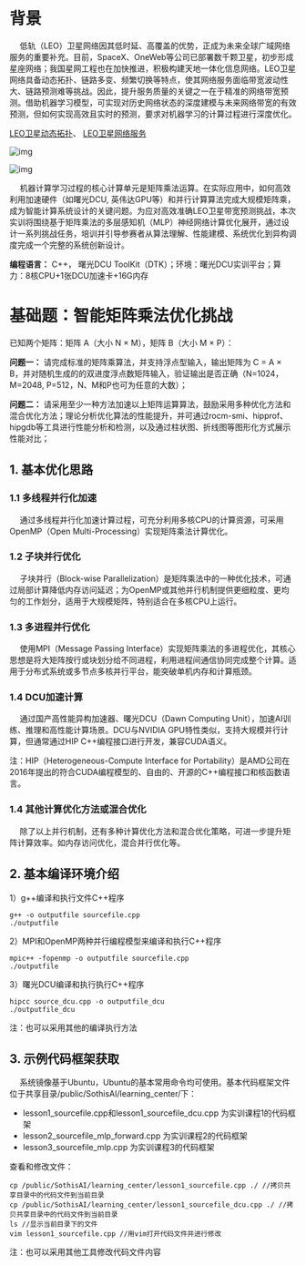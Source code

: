 # 背景

   低轨（LEO）卫星网络因其低时延、高覆盖的优势，正成为未来全球广域网络服务的重要补充。目前，SpaceX、OneWeb等公司已部署数千颗卫星，初步形成星座网络；我国星网工程也在加快推进，积极构建天地一体化信息网络。LEO卫星网络具备动态拓扑、链路多变、频繁切换等特点，使其网络服务面临带宽波动性大、链路预测难等挑战。因此，提升服务质量的关键之一在于精准的网络带宽预测。借助机器学习模型，可实现对历史网络状态的深度建模与未来网络带宽的有效预测，但如何实现高效且实时的预测，要求对机器学习的计算过程进行深度优化。

[LEO卫星动态拓扑](https://satellitemap.space/)、 [LEO卫星网络服务](https://www.bilibili.com/video/BV1nm42137eG)

![img](https://www.hpccube.com/opt/acx-learning/attachment/course_jsjzcyl/lesson_jzcfyh/fig1.png)

![img](https://www.hpccube.com/opt/acx-learning/attachment/course_jsjzcyl/lesson_jzcfyh/fig2.png)

   机器计算学习过程的核心计算单元是矩阵乘法运算。在实际应用中，如何高效利用加速硬件（如曙光DCU, 英伟达GPU等）和并行计算算法完成大规模矩阵乘，成为智能计算系统设计的关键问题。为应对高效准确LEO卫星带宽预测挑战，本次实训将围绕基于矩阵乘法的多层感知机（MLP）神经网络计算优化展开，通过设计一系列挑战任务，培训并引导参赛者从算法理解、性能建模、系统优化到异构调度完成一个完整的系统创新设计。

**编程语言：** C++， 曙光DCU ToolKit（DTK）；环境：曙光DCU实训平台；算力：8核CPU+1张DCU加速卡+16G内存

# 基础题：智能矩阵乘法优化挑战

已知两个矩阵：矩阵 A（大小 N × M），矩阵 B（大小 M × P）：

**问题一：** 请完成标准的矩阵乘算法，并支持浮点型输入，输出矩阵为 C = A × B，并对随机生成的的双进度浮点数矩阵输入，验证输出是否正确（N=1024，M=2048, P=512，N、M和P也可为任意的大数）；

**问题二：** 请采用至少一种方法加速以上矩阵运算算法，鼓励采用多种优化方法和混合优化方法；理论分析优化算法的性能提升，并可通过rocm-smi、hipprof、hipgdb等工具进行性能分析和检测，以及通过柱状图、折线图等图形化方式展示性能对比；

## 1. 基本优化思路

### 1.1 多线程并行化加速

   通过多线程并行化加速计算过程，可充分利用多核CPU的计算资源，可采用OpenMP（Open Multi-Processing）实现矩阵乘法计算优化。

### 1.2 子块并行优化

   子块并行（Block-wise Parallelization）是矩阵乘法中的一种优化技术，可通过局部计算降低内存访问延迟；为OpenMP或其他并行机制提供更细粒度、更均匀的工作划分，适用于大规模矩阵，特别适合在多核CPU上运行。

### 1.3 多进程并行优化

   使用MPI（Message Passing Interface）实现矩阵乘法的多进程优化，其核心思想是将大矩阵按行或块划分给不同进程，利用进程间通信协同完成整个计算。适用于分布式系统或多节点多核并行平台，能突破单机内存和计算瓶颈。

### 1.4 DCU加速计算

   通过国产高性能异构加速器、曙光DCU（Dawn Computing Unit），加速AI训练、推理和高性能计算场景。DCU与NVIDIA GPU特性类似，支持大规模并行计算，但通常通过HIP C++编程接口进行开发，兼容CUDA语义。

注：HIP（Heterogeneous-Compute Interface for Portability）是AMD公司在2016年提出的符合CUDA编程模型的、自由的、开源的C++编程接口和核函数语言。

### 1.4 其他计算优化方法或混合优化

   除了以上并行机制，还有多种计算优化方法和混合优化策略，可进一步提升矩阵计算效率。如内存访问优化，混合并行优化等。

## 2. 基本编译环境介绍

1）g++编译和执行文件C++程序

```
g++ -o outputfile sourcefile.cpp
./outputfile
```

2）MPI和OpenMP两种并行编程模型来编译和执行C++程序

```
mpic++ -fopenmp -o outputfile sourcefile.cpp
./outputfile
```

3）曙光DCU编译和执行执行C++程序

```
hipcc source_dcu.cpp -o outputfile_dcu
./outputfile_dcu
```

注：也可以采用其他的编译执行方法

## 3. 示例代码框架获取

   系统镜像基于Ubuntu，Ubuntu的基本常用命令均可使用。基本代码框架文件位于共享目录/public/SothisAI/learning_center/下：

- lesson1_sourcefile.cpp和lesson1_sourcefile_dcu.cpp 为实训课程1的代码框架
- lesson2_sourcefile_mlp_forward.cpp 为实训课程2的代码框架
- lesson3_sourcefile_mlp.cpp 为实训课程3的代码框架

查看和修改文件：

```
cp /public/SothisAI/learning_center/lesson1_sourcefile.cpp ./ //拷贝共享目录中的代码文件到当前目录
cp /public/SothisAI/learning_center/lesson1_sourcefile_dcu.cpp ./ //拷贝共享目录中的代码文件到当前目录
ls //显示当前目录下的文件
vim lesson1_sourcefile.cpp //用vim打开代码文件并进行修改
```

注：也可以采用其他工具修改代码文件内容
